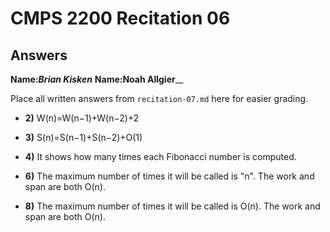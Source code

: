 # CMPS 2200 Recitation 06
## Answers

**Name:**___Brian Kisken___
**Name:**__Noah Allgier____


Place all written answers from `recitation-07.md` here for easier grading.



- **2)** W(n)=W(n−1)+W(n−2)+2

- **3)** S(n)=S(n−1)+S(n−2)+O(1)

- **4)** It shows how many times each Fibonacci number is computed.

- **6)** The maximum number of times it will be called is "n". The work and span are both O(n).

- **8)** The maximum number of times it will be called is O(n). The work and span are both O(n).

